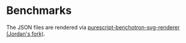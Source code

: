 # Benchmarks

The JSON files are rendered via [purescript-benchotron-svg-renderer (Jordan's fork)](https://github.com/jordanmartinez/purescript-benchotron-svg-renderer).
